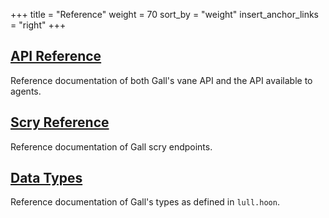 +++
title = "Reference"
weight = 70
sort_by = "weight"
insert_anchor_links = "right"
+++

## [API Reference](/system/kernel/gall/reference/gall-api)

Reference documentation of both Gall's vane API and the API available to
agents.

## [Scry Reference](/system/kernel/gall/reference/scry)

Reference documentation of Gall scry endpoints.

## [Data Types](/system/kernel/gall/reference/data-types)

Reference documentation of Gall's types as defined in `lull.hoon`.
